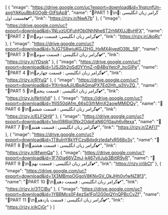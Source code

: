 [
  {
    "image": "https://drive.google.com/uc?export=download&id=1hqicnfUn-axgYAKuuBb4GOgB-GtFbAp8",
    "name": "📌PART 1 💯\n💠گرامر زبان انگلیسی : قسمت اول✔️",
    "link": "https://rizy.ir/NwA7b"
  },
  {
    "image": "https://drive.google.com/uc?export=download&id=1NLyzUOFuhfOb0NhNhe6T2rhMXUJBvHFX",
    "name": "📌PART 2 💯\n💠گرامر زبان انگلیسی: قسمت دوم✔️",
    "link": "https://rizy.ir/JkqRc"
  },
  {
    "image": "https://drive.google.com/uc?export=download&id=1tJG7S8wjuKGJ2HG_HxMX4jyedO39L_58",
    "name": "📌PART 3 💯\n💠گرامر زبان انگلیسی : قسمت سوم✔️",
    "link": "https://rizy.ir/YDsnk"
  },
  {
    "image": "https://drive.google.com/uc?export=download&id=1JSJSh2gSdDYYmZ-nB4BgYetcP_hcGlPe",
    "name": "📌PART 4 💯\n💠گرامر زبان انگلیسی : قسمت چهارم✔️",
    "link": "https://rizy.ir/RYuQ"
  },
  {
    "image": "https://drive.google.com/uc?export=download&id=1fXrrkqAJiUBqAQmaPX7Ed2Hh_q3VvZQ_",
    "name": "📌PART 5 💯\n💠گرامر زبان انگلیسی : قسمت پنجم✔️",
    "link": "https://rizy.ir/NrhVIdl"
  },
  {
    "image": "https://drive.google.com/uc?export=download&id=1filS50dAfm_66s03ifrMmX2aowMMiDQy",
    "name": "📌PART 6 💯\n💠گرامر زبان انگلیسی : قسمت ششم✔️",
    "link": "https://rizy.ir/ELFQH9"
  },
  {
    "image": "https://drive.google.com/uc?export=download&id=1qyl086Iql3Nx2OdpEaN6O10auh6vRexa",
    "name": "📌PART 7 💯\n💠گرامر زبان انگلیسی : قسمت هفتم✔️",
    "link": "https://rizy.ir/ZAFl7"
  },
  {
    "image": "https://drive.google.com/uc?export=download&id=1T8uInY8kYFCzsBdxdrzIedafvR568v3v",
    "name": "📌PART 8 💯\n💠گرامر زبان انگلیسی : قسمت هشتم✔️",
    "link": "https://rizy.ir/8fwmQa"
  },
  {
    "image": "https://drive.google.com/uc?export=download&id=1F7i0ia66VZmJ-k467vIIJub3BitlR9vR",
    "name": "📌PART 9 💯\n💠گرامر زبان انگلیسی : قسمت نهم✔️",
    "link": "https://rizy.ir/jbCt"
  },
  {
    "image": "https://drive.google.com/uc?export=download&id=1X3MBmpOGgoV8KNvGV_OkJHh0vfwNZ8f3",
    "name": "📌PART 10 💯\n💠گرامر زبان انگلیسی : قسمت دهم✔️",
    "link": "https://rizy.ir/3TClBu"
  },
  {
    "image": "https://drive.google.com/uc?export=download&id=1YBBMcs0F4ezSe1Fq12G0pQYnQPBcCvZf",
    "name": "📌PART 11 💯\n💠گرامر زبان انگلیسی : قسمت یازدهم✔️",
    "link": "https://rizy.ir/kCiGr"
  }
]

